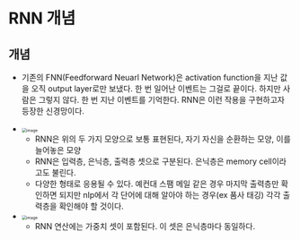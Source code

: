 # RNN 개념

## 개념

* 기존의 FNN(Feedforward Neuarl Network)은 activation function을 지난 값을 오직 output layer로만 보냈다. 한 번 일어난 이벤트는 그걸로 끝이다. 하지만 사람은 그렇지 않다. 한 번 지난 이벤트를 기억한다. RNN은 이런 작용을 구현하고자 등장한 신경망이다.

* <img src="https://user-images.githubusercontent.com/46865281/77843847-f75c0180-71db-11ea-9cfd-4f2cc73e727b.png" alt="image" style="zoom:50%;" />

  * RNN은 위의 두 가지 모양으로 보통 표현된다, 자기 자신을 순환하는 모양, 이를 늘어놓은 모양
  * RNN은 입력층, 은닉층, 출력층 셋으로 구분된다. 은닉층은 memory cell이라고도 불린다.
  * 다양한 형태로 응용될 수 있다. 예컨대 스팸 메일 같은 경우 마지막 출력층만 확인하면 되지만 nlp에서 각 단어에 대해 알아야 하는 경우(ex 품사 태깅) 각각 출력층을 확인해야 할 것이다.

  

* <img src="https://user-images.githubusercontent.com/46865281/77843842-e7dcb880-71db-11ea-9f57-0e57aa91fa33.png" alt="image" style="zoom:50%;" />
  
  * RNN 연산에는 가중치 셋이 포함된다. 이 셋은 은닉층마다 동일하다.



